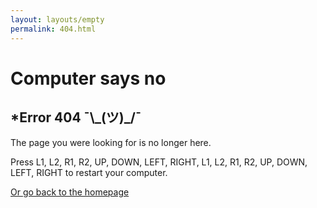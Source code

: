 ```yaml
---
layout: layouts/empty
permalink: 404.html
---
```


# Computer says no

## *Error 404 ¯\\\_(ツ)\_/¯

The page you were looking for is no longer here.

Press L1, L2, R1, R2, UP, DOWN, LEFT, RIGHT, L1, L2, R1, R2, UP, DOWN, LEFT, RIGHT to restart your computer.

[Or go back to the homepage](/)
